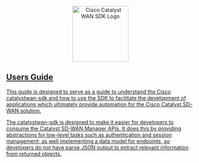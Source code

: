 <p align="center">
  <a href="#"><img src="docs/images/catalystwan.svg" alt="Cisco Catalyst WAN SDK Logo" style="height:150px" />
</p>

## Users Guide

This guide is designed to serve as a guide to understand the Cisco catalystwan-sdk and how to use the SDK to facilitate the development of applications which ultimately provide automation for the Cisco Catalyst SD-WAN solution.

The catalystwan-sdk is designed to make it easier for developers to consume the Catalyst SD-WAN Manager APIs.  It does this by providing abstractions for low-level tasks such as authentication and session management; as well implementing a data model for endpoints, so developers do not have parse JSON output to extract relevant information from returned objects.
